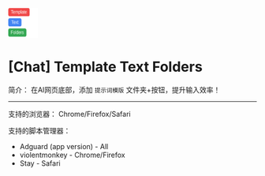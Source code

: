 <img src="./Icon.svg" alt="图标" width="60" height="60"/>

# [Chat] Template Text Folders
简介：
在AI网页底部，添加 `提示词模版` 文件夹+按钮，提升输入效率！

---

支持的浏览器：
Chrome/Firefox/Safari

支持的脚本管理器：
- Adguard (app version) - All
- violentmonkey - Chrome/Firefox
- Stay - Safari
